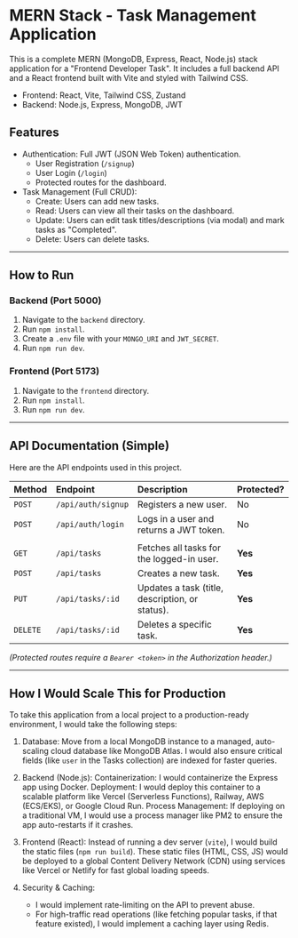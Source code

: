 # MERN Stack - Task Management Application

This is a complete MERN (MongoDB, Express, React, Node.js) stack application for a "Frontend Developer Task". It includes a full backend API and a React frontend built with Vite and styled with Tailwind CSS.

- Frontend: React, Vite, Tailwind CSS, Zustand
- Backend: Node.js, Express, MongoDB, JWT

## Features

-   Authentication: Full JWT (JSON Web Token) authentication.
    -   User Registration (`/signup`)
    -   User Login (`/login`)
    -   Protected routes for the dashboard.
-   Task Management (Full CRUD):
    -   Create: Users can add new tasks.
    -   Read: Users can view all their tasks on the dashboard.
    -   Update: Users can edit task titles/descriptions (via modal) and mark tasks as "Completed".
    -   Delete: Users can delete tasks.

---

## How to Run

### Backend (Port 5000)

1.  Navigate to the `backend` directory.
2.  Run `npm install`.
3.  Create a `.env` file with your `MONGO_URI` and `JWT_SECRET`.
4.  Run `npm run dev`.

### Frontend (Port 5173)

1.  Navigate to the `frontend` directory.
2.  Run `npm install`.
3.  Run `npm run dev`.

---

## API Documentation (Simple)

Here are the API endpoints used in this project.

| Method | Endpoint | Description | Protected? |
| :--- | :--- | :--- | :--- |
| `POST` | `/api/auth/signup` | Registers a new user. | No |
| `POST` | `/api/auth/login` | Logs in a user and returns a JWT token. | No |
| | | | |
| `GET` | `/api/tasks` | Fetches all tasks for the logged-in user. | **Yes** |
| `POST` | `/api/tasks` | Creates a new task. | **Yes** |
| `PUT` | `/api/tasks/:id` | Updates a task (title, description, or status). | **Yes** |
| `DELETE` | `/api/tasks/:id` | Deletes a specific task. | **Yes** |

*(Protected routes require a `Bearer <token>` in the Authorization header.)*

---

## How I Would Scale This for Production

To take this application from a local project to a production-ready environment, I would take the following steps:

1.  Database: Move from a local MongoDB instance to a managed, auto-scaling cloud database like MongoDB Atlas. I would also ensure critical fields (like `user` in the Tasks collection) are indexed for faster queries.

2.  Backend (Node.js):
    Containerization: I would containerize the Express app using Docker.
    Deployment: I would deploy this container to a scalable platform like Vercel (Serverless Functions), Railway, AWS (ECS/EKS), or Google Cloud Run.
    Process Management: If deploying on a traditional VM, I would use a process manager like PM2 to ensure the app auto-restarts if it crashes.

3.  Frontend (React):
    Instead of running a dev server (`vite`), I would build the static files (`npm run build`).
    These static files (HTML, CSS, JS) would be deployed to a global Content Delivery Network (CDN) using services like Vercel or Netlify for fast global loading speeds.

4.  Security & Caching:
    * I would implement rate-limiting on the API to prevent abuse.
    * For high-traffic read operations (like fetching popular tasks, if that feature existed), I would implement a caching layer using Redis.